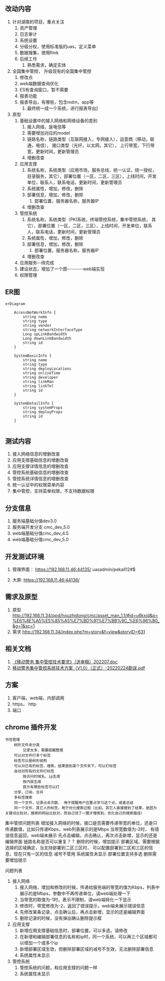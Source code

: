 ## 改动内容
1. 针对湖南的项目，重点关注
	1. 资产管理
	2. 日志审计
	3. 系统设置
	4. 分级分权，使用标准版的uas，定义菜单
	5. 数据搜集，使用flink
	6. 后续工作
		1. 熟悉需求，确定实体
2. 全国集中管控， 升级现有的全国集中管控
	1. 修改点
	2. web端数据查询优化
	3. ES有查询窗口，暂不需要
	4. 报表功能
	5. 报表导出，有哪些，包含mdm，app等
		1. 最终统一成一个系统，进行报表导出]
3. 原型
	1. 基础设置中的接入网络和网络设备的差别
		1. 接入网络，是电信等
		2. 需要增加对应的model
		3. 链路名称，链路类型（互联网接入，专网接入），运营商（移动，联通，电信）， 接口类型（光纤，以太网，其它）， 上行带宽，下行带宽，更新时间，更新管理员
		4. 增删改查
	2. 应用支撑
		1. 系统名称，系统类型（应用市场，服务总线，统一认证，统一授权，目录服务，其它），部署位置（一区，二区，三区），上线时间，开发单位，联系人，联系电话，更新时间，更新管理员
		2. 系统属性，增加，修改，删除
		3. 部署信息，增加，修改，删除
			1. 部署位置，服务器名称，服务器IP
		4. 增删改查
	3. 管控系统
		1. 系统名称，系统类型（PKI系统，终端管控系统，集中管控系统， 其它），部署位置（一区，二区，三区），上线时间，开发单位，联系人，联系电话，更新时间，更新管理员
		2. 系统属性，增加，修改，删除
		3. 部署信息，增加，修改，删除
			1. 部署位置，服务器名称，服务器IP
		4. 增删改查
	4. 应用服务--待完成
	5. 建设状态，增加了一个图--------web端实现
	6. 权限管理


## ER图
```mermaid
erDiagram
	
	AccessNetWorkInfo {
		string name
		string type
		string vendor
		string networkInterfaceType
		Long upLinkBandwidth
		Long downLinkBandwidth
		string id
	}

	SystemBasicInfo {
	    string name
	    string type
	    string deployLocations
	    string onlineTime
	    string developer
	    string linkMan
	    string linkTel
		string id
    }

	SystemDetailInfo {
	    string systemProps
		string deployProps
		string id
    }


```
## 测试内容
1. 接入网络信息的增删改查
2. 应用支撑基础信息的增删改查
3. 应用支撑详情信息的增删改查
4. 管控系统基础信息的增删改查
5. 管控系统详情信息的增删改查
6. 统一认证中的权限菜单内容
7. 集中管控，支持菜单权限，不支持数据权限

## 分支信息
1. 服务端基础分值dev3.0
2. 服务端开发分支 cmc_dev_5.0
3. web端基础分值cmc_dev_4.5
4. web端基础分值cmc_dev_5.0

## 开发测试环境
1. 管理界面：
https://192.168.11.46:44135/
uasadmin/pekall12#$

2. 大屏:
https://192.168.11.46:44136/

## 需求及原型
1. 原型 http://192.168.11.34/ppd/houzhidong/cmc/asset_man_1.1/#id=u6kxid&p=%E6%8E%A5%E5%85%A5%E7%BD%91%E7%BB%9C_%E6%96%B0_&g=1&sc=1
2. 需求 http://192.168.11.34/index.php?m=story&f=view&storyID=631

## 相关文档
1. [《移动警务 集中管控技术要求》（送审稿）202207.doc](http://192.168.11.34/index.php?m=file&f=download&fileID=49558&sid=0glq28pvu9k48nt0o7p99j1nr1)
2. [移动警务集中管控系统技术方案（V1.0）（正式）-20220224勘误.pdf](http://192.168.11.34/index.php?m=file&f=download&fileID=49559&sid=0glq28pvu9k48nt0o7p99j1nr1)


## 方案
1. 客户端，web端，内部调用
2. https， http
3. 端口

## chrome 插件开发
	书签管理
		树形文件夹分类
			记录太多，需要提醒整理
		可以对文件打多个标签
		标签可以是树形结构
		可以对已有的标签，搜索，结果放到某个文件夹下，可以打标签
		自动对所有的文件打标签
			按访问的域名，ip生成
			按内容生成
			提示有哪些标签可以打
		分享，订阅，合并
		多标签搜索
		同一个文件，记录点击次数， 用于提醒用户应重点学习这个点，或者总结
		同一个文件，其它人的标签，用于优化搜索过程（比如，其它人直接搜到了结果，是因为关键词比较对，搜索的网站比较对，而自己饶了一圈才搜索到，优化自己的搜索路径）



集中管控问题列表
	增加接入网络的时候，接口是否需要传递带宽的单位，还是只传递数值，比如只传递Kbps，web列表展示的是Mbps
	当带宽数值为-2时， 有错误信息返回，web端未展示
	先点击编辑，点击确认，再次点击新增，显示的还是编辑界面
	链路名称是否可以重复？？
	删除的时候，增加提示
	部署区域，需要根据选择的区域确定，当支持部署到二区三区时， 可以配置部署到二区和三区的信息，现在只有一区的信息
	减号不管用
	系统属性未显示
	部署位置支持多选
	删除需要增加提示

问题列表
1. 接入网络
	1. 接入网络，增加和修改的时候，传递给服务端的带宽的值为Kbps，列表中展示的是Mbps，参数中不再传递单位，请web端处理一下
	2. 当带宽的取值为-1时，表示不限制，请web端转化一下显示
	3. 修改时，带宽修改为-2，返回了错误提示，web端未展示错误信息
	4. 先修改某条记录，点击确认后，再点击新增，显示的还是编辑界面
	5. 删除记录的时候，没有弹出确认删除提示框
2. 应用支撑
	1. 新增应用支撑基础信息时，部署位置，可以多选，请修改
	2. 在新增和编辑部署信息的名称和ip时，同一个系统，可以再三个区域都可以增加一个或多个ip
	3. 新增部署区域生效，但删除部署区域的减号不生效，无法删除部署信息
	4. 系统属性未显示
3. 管控系统
	1. 管控系统的问题，和应用支撑的问题一样
	2. 系统属性未显示
			